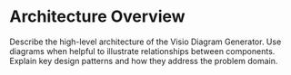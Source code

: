 # Architecture Overview

Describe the high-level architecture of the Visio Diagram Generator.
Use diagrams when helpful to illustrate relationships between components.
Explain key design patterns and how they address the problem domain.
